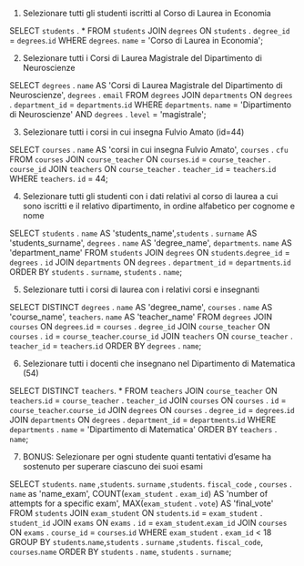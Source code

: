 1. Selezionare tutti gli studenti iscritti al Corso di Laurea in Economia

SELECT `students` . * 
FROM `students`
JOIN `degrees`  ON `students` . `degree_id` = `degrees`.`id`
WHERE `degrees`. `name` = 'Corso di Laurea in Economia';

2. Selezionare tutti i Corsi di Laurea Magistrale del Dipartimento di Neuroscienze

SELECT `degrees` . `name` AS 'Corsi di Laurea Magistrale del Dipartimento di Neuroscienze', `degrees` . `email` 
FROM `degrees`
JOIN `departments`  ON `degrees` . `department_id` = `departments`.`id`
WHERE `departments`. `name` = 'Dipartimento di Neuroscienze' AND `degrees` . `level` = 'magistrale';

3. Selezionare tutti i corsi in cui insegna Fulvio Amato (id=44)

SELECT `courses` . `name` AS 'corsi in cui insegna Fulvio Amato', `courses` . `cfu` 
FROM `courses`
JOIN `course_teacher`  ON `courses`.`id` = `course_teacher` . `course_id`
JOIN `teachers`  ON `course_teacher` . `teacher_id` = `teachers`.`id`
WHERE `teachers`. `id` = 44;


4. Selezionare tutti gli studenti con i dati relativi al corso di laurea a cui sono iscritti e il
relativo dipartimento, in ordine alfabetico per cognome e nome


SELECT `students` . `name` AS 'students_name',`students` . `surname` AS 'students_surname', `degrees` . `name` AS 'degree_name',  `departments`. `name` AS 'department_name'
FROM `students`
JOIN `degrees`  ON `students`.`degree_id` = `degrees` . `id`
JOIN `departments`  ON `degrees` . `department_id` = `departments`.`id`
ORDER BY `students` . `surname`, `students` . `name`;

5. Selezionare tutti i corsi di laurea con i relativi corsi e insegnanti

SELECT DISTINCT `degrees` . `name` AS 'degree_name', `courses` . `name` AS 'course_name',  `teachers`. `name` AS 'teacher_name'
FROM `degrees`
JOIN `courses`  ON `degrees`.`id` = `courses` . `degree_id`
JOIN `course_teacher`  ON `courses` . `id` = `course_teacher`.`course_id`
JOIN `teachers`  ON `course_teacher` . `teacher_id` = `teachers`.`id`
ORDER BY `degrees` . `name`;

6. Selezionare tutti i docenti che insegnano nel Dipartimento di Matematica (54)

SELECT DISTINCT `teachers`. * 
FROM `teachers`
JOIN `course_teacher`  ON `teachers`.`id` = `course_teacher` . `teacher_id`
JOIN `courses`  ON `courses` . `id` = `course_teacher`.`course_id`
JOIN `degrees`  ON `courses` . `degree_id` = `degrees`.`id`
JOIN `departments`  ON `degrees` . `department_id` = `departments`.`id`
WHERE `departments` . `name` = 'Dipartimento di Matematica'
ORDER BY `teachers` . `name`;



7. BONUS: Selezionare per ogni studente quanti tentativi d’esame ha sostenuto per
superare ciascuno dei suoi esami

SELECT `students`. `name` ,`students`. `surname` ,`students`. `fiscal_code` , `courses` . `name` as 'name_exam', COUNT(`exam_student` . `exam_id`) AS 'number of attempts for a specific exam', MAX(`exam_student` . `vote`) AS 'final_vote'
FROM `students`
JOIN `exam_student`  ON `students`.`id` = `exam_student` . `student_id`
JOIN `exams`  ON `exams` . `id` = `exam_student`.`exam_id`
JOIN `courses`  ON `exams` . `course_id` = `courses`.`id`
WHERE `exam_student` . `exam_id` < 18
GROUP BY `students`.`name`,`students` . `surname` ,`students`. `fiscal_code`, `courses`.`name`
ORDER BY `students` . `name`, `students` . `surname`;


